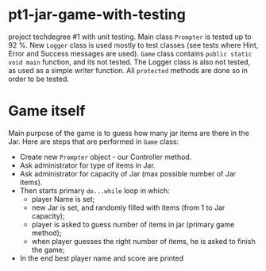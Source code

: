 # pt1-jar-game-with-testing
project techdegree #1 with unit testing. Main class `Prompter` is tested up to 92 %.
New `Logger` class is used mostly to test classes (see tests where Hint, Error and Success
messages are used). `Game` class contains `public static void main` function, and its not tested.
The Logger class is also not tested, as used as a simple writer function. All `protected` methods
are done so in order to be tested.
# Game itself 
Main purpose of the game is to guess how many jar items are there in the Jar.
Here are steps that are performed in `Game` class:
- Create new `Prompter` object - our Controller method.
- Ask administrator for type of items in Jar.
- Ask administrator for capacity of Jar (max possible number of Jar items).
- Then starts primary `do...while` loop in which:
  - player Name is set;
  - new Jar is set, and randomly filled with items (from 1 to Jar capacity);
  - player is asked to guess number of items in jar (primary game method);
  - when player guesses the right number of items, he is asked to finish the game;
- In the end best player name and score are printed

